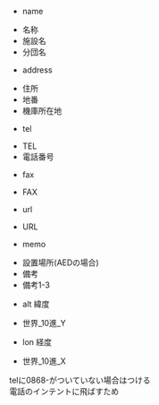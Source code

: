 * name
 - 名称
 - 施設名
 - 分団名
* address
 - 住所
 - 地番
 - 機庫所在地
* tel
 - TEL
 - 電話番号
* fax
 - FAX
* url
 - URL
* memo
 - 設置場所(AEDの場合)
 - 備考
 - 備考1-3
* alt 緯度
 - 世界_10進_Y
* lon 経度
 - 世界_10進_X

telに0868-がついていない場合はつける  
電話のインテントに飛ばすため
